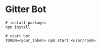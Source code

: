 # Gitter Bot

    # install packages
    npm install
    
    # start bot
    TOKEN=<your_token> npm start <user/room>
